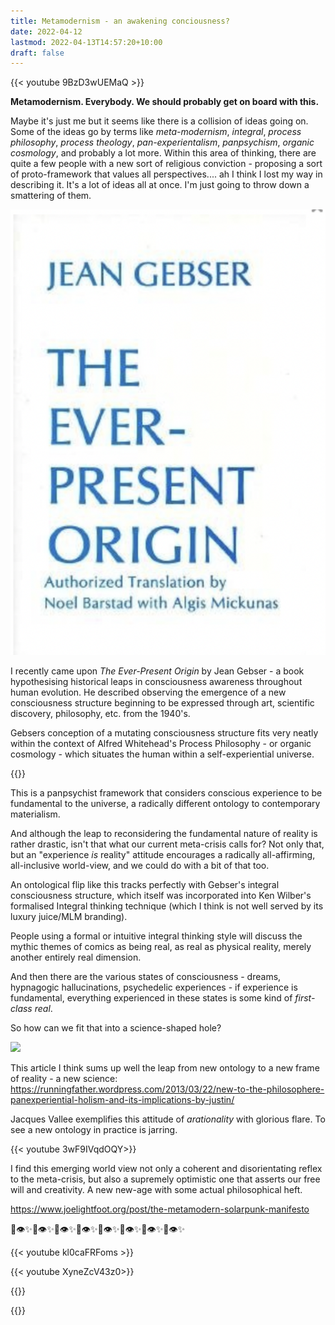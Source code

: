 ```yaml
---
title: Metamodernism - an awakening conciousness?
date: 2022-04-12
lastmod: 2022-04-13T14:57:20+10:00
draft: false
---
```


{{< youtube 9BzD3wUEMaQ >}}

**Metamodernism.  Everybody.  We should probably get on board with this.**

Maybe it's just me but it seems like there is a collision of ideas going on.  Some of the ideas go by terms like *meta-modernism*, *integral*, *process philosophy*, *process theology*, *pan-experientalism*, *panpsychism*, *organic cosmology*, and probably a lot more.  Within this area of thinking, there are quite a few people with a new sort of religious conviction - proposing a sort of proto-framework that values all perspectives.... ah I think I lost my way in describing it.  It's a lot of ideas all at once.  I'm just going to throw down a smattering of them.

![](assets/Pasted%20image%2020220413142256.png)

I recently came upon *The Ever-Present Origin* by Jean Gebser - a book hypothesising historical leaps in consciousness awareness throughout human evolution.   He described observing the emergence of a new consciousness structure beginning to be expressed through art, scientific discovery, philosophy, etc. from the 1940's.

Gebsers conception of a mutating consciousness structure fits very neatly within the context of Alfred Whitehead's Process Philosophy - or organic cosmology - which situates the human within a self-experiential universe.

{{<youtube NUebEP-gDJU>}}

This is a panpsychist framework that considers conscious experience to be fundamental to the universe, a radically different ontology to contemporary materialism. 

And although the leap to reconsidering the fundamental nature of reality is rather drastic,   isn't that what our current meta-crisis calls for?  Not only that, but an "experience *is* reality" attitude encourages a radically all-affirming,  all-inclusive world-view, and we could do with a bit of that too.

An ontological flip like this tracks perfectly with Gebser's integral consciousness structure, which itself was incorporated into Ken Wilber's formalised Integral thinking technique (which I think is not well served by its luxury juice/MLM branding).

People using a formal or intuitive integral thinking style will discuss the mythic themes of comics as being real, as real as physical reality, merely another entirely real dimension.  

And then there are the various states of consciousness - dreams, hypnagogic hallucinations, psychedelic experiences - if experience is fundamental, everything experienced in these states is some kind of *first-class* *real*.  

So how can we fit that into a science-shaped hole?

![](assets/Hieronymus_Bosch_013.jpg)

This article I think sums up well the leap from new ontology to a new frame of reality - a new science: https://runningfather.wordpress.com/2013/03/22/new-to-the-philosophere-panexperiential-holism-and-its-implications-by-justin/

Jacques Vallee exemplifies this attitude of *arationality* with glorious flare.   To see a new ontology in practice is jarring. 

{{< youtube 3wF9IVqdOQY>}}


I find this emerging world view not only a coherent and disorientating reflex to the meta-crisis, but also a supremely optimistic one that asserts our free will and creativity.  A new new-age with some actual philosophical heft.

https://www.joelightfoot.org/post/the-metamodern-solarpunk-manifesto


🌳👁✨🌳👁✨🌳👁✨🌳👁✨🌳👁✨🌳👁✨🌳👁✨🌳👁✨

{{< youtube kl0caFRFoms >}}

{{< youtube XyneZcV43z0>}}

{{<youtube ZckXe4vF34w>}}

{{<youtube Ml2ZN4cFK0k>}}

